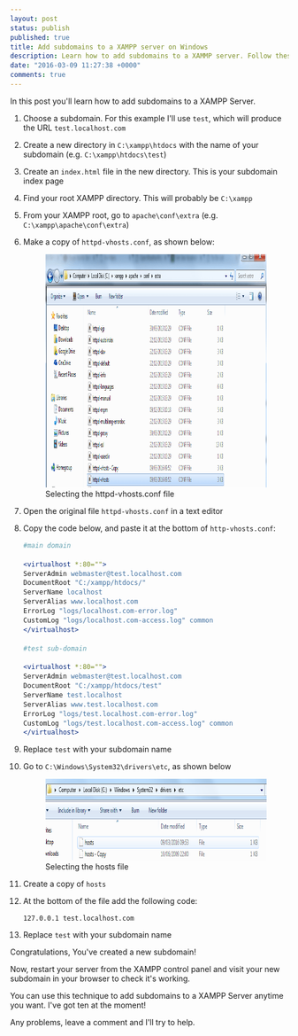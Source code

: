 ```yaml
---
layout: post
status: publish
published: true
title: Add subdomains to a XAMPP server on Windows
description: Learn how to add subdomains to a XAMMP server. Follow these simple steps to  quickly add a new subdomain to your local XAMPP server!
date: "2016-03-09 11:27:38 +0000"
comments: true
---
```


In this post you'll learn how to add subdomains to a XAMPP Server.

1. Choose a subdomain. For this example I'll use `test`, which will produce the URL `test.localhost.com`
2. Create a new directory in `C:\xampp\htdocs` with the name of your subdomain (e.g. `C:\xampp\htdocs\test`)
3. Create an `index.html` file in the new directory. This is your subdomain index page
4. Find your root XAMPP directory. This will probably be `C:\xampp`
5. From your XAMPP root, go to `apache\conf\extra` (e.g. `C:\xampp\apache\conf\extra`)
6. Make a copy of `httpd-vhosts.conf`, as shown below:

    <figure>
      <a rel="noopener" href="/assets/2016/03/xampp.apache.png">
        <img class="wp-image-129 size-full" src="/assets/2016/03/xampp.apache.png" alt=Selecting the httpd-vhosts.conf file" width="925" height="421" />
      </a>
      <figcaption>Selecting the httpd-vhosts.conf file</figcaption>
    </figure>
7. Open the original file `httpd-vhosts.conf` in a text editor
8. Copy the code below, and paste it at the bottom of `http-vhosts.conf`:

   ```apache
   #main domain

   <virtualhost *:80="">
   ServerAdmin webmaster@test.localhost.com
   DocumentRoot "C:/xampp/htdocs/"
   ServerName localhost
   ServerAlias www.localhost.com
   ErrorLog "logs/localhost.com-error.log"
   CustomLog "logs/localhost.com-access.log" common
   </virtualhost>

   #test sub-domain

   <virtualhost *:80="">
   ServerAdmin webmaster@test.localhost.com
   DocumentRoot "C:/xampp/htdocs/test"
   ServerName test.localhost
   ServerAlias www.test.localhost.com
   ErrorLog "logs/test.localhost.com-error.log"
   CustomLog "logs/test.localhost.com-access.log" common
   </virtualhost>
   ```

9. Replace `test` with your subdomain name
10. Go to `C:\Windows\System32\drivers\etc`, as shown below

    <figure>
      <a rel="noopener" href="/assets/2016/03/xampp.system32.png">
        <img class="wp-image-130 size-full" src="/assets/2016/03/xampp.system32.png" alt="Selecting the hosts file" width="698" height="147" />
      </a>
      <figcaption>Selecting the hosts file</figcaption>
    </figure>

11. Create a copy of `hosts`
12. At the bottom of the file add the following code:

    ```
    127.0.0.1 test.localhost.com
    ```

13. Replace `test` with your subdomain name

Congratulations, You've created a new subdomain!

Now, restart your server from the XAMPP control panel and visit your new subdomain in your browser to check it's working.

You can use this technique to add subdomains to a XAMPP Server anytime you want. I've got ten at the moment!

Any problems, leave a comment and I'll try to help.
